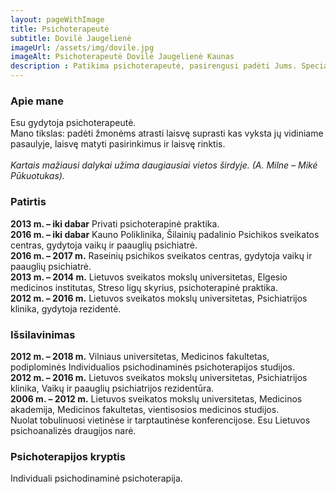 ```yaml
---
layout: pageWithImage
title: Psichoterapeutė
subtitle: Dovilė Jaugelienė
imageUrl: /assets/img/dovile.jpg
imageAlt: Psichoterapeutė Dovilė Jaugelienė Kaunas
description : Patikima psichoterapeutė, pasirengusi padėti Jums. Specializuojasi individualiose konsultacijose, kurios skatina jūsų emocinę gerovę ir asmeninį augimą.
---
```


### Apie mane
Esu gydytoja psichoterapeutė.<br>
Mano tikslas: padėti žmonėms atrasti laisvę suprasti kas vyksta jų vidiniame pasaulyje, laisvę matyti pasirinkimus ir laisvę rinktis.<br><br>
<i>Kartais mažiausi dalykai užima daugiausiai vietos širdyje. (A. Milne – Mikė Pūkuotukas).</i>

### Patirtis
**2013 m. – iki dabar** Privati psichoterapinė praktika.<br>
**2016 m. – iki dabar** Kauno Poliklinika, Šilainių padalinio Psichikos sveikatos centras, gydytoja vaikų ir paauglių psichiatrė.<br>
**2016 m. – 2017 m.** Raseinių psichikos sveikatos centras, gydytoja vaikų ir paauglių psichiatrė.<br>
**2013 m. – 2014 m.** Lietuvos sveikatos mokslų universitetas, Elgesio medicinos institutas, Streso ligų skyrius, psichoterapinė praktika.<br>
**2012 m. – 2016 m.** Lietuvos sveikatos mokslų universitetas, Psichiatrijos klinika, gydytoja rezidentė.

### Išsilavinimas
**2012 m. – 2018 m.** Vilniaus universitetas, Medicinos fakultetas, podiplominės Individualios psichodinaminės psichoterapijos studijos.<br>
**2012 m. – 2016 m.** Lietuvos sveikatos mokslų universitetas, Psichiatrijos klinika, Vaikų ir paauglių psichiatrijos rezidentūra.<br>
**2006 m. – 2012 m.** Lietuvos sveikatos mokslų universitetas, Medicinos akademija, Medicinos fakultetas, vientisosios medicinos studijos.<br>
Nuolat tobulinuosi vietinėse ir tarptautinėse konferencijose. Esu Lietuvos psichoanalizės draugijos narė.

### Psichoterapijos kryptis
Individuali psichodinaminė psichoterapija.